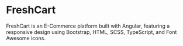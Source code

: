 # FreshCart
FreshCart is an E-Commerce platform built with Angular, featuring a responsive design using Bootstrap, HTML, SCSS, TypeScript, and Font Awesome icons.
